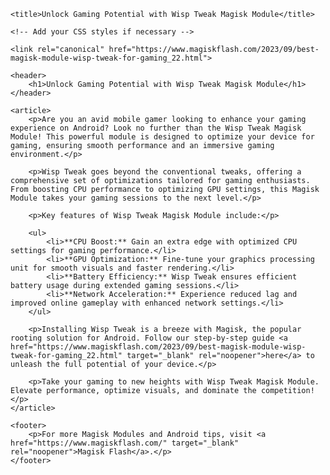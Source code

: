 <!DOCTYPE html>
<html lang="en">

<head>
    <meta charset="UTF-8">
    <meta name="viewport" content="width=device-width, initial-scale=1.0">
    <meta name="description" content="Explore the Wisp Tweak Magisk Module for an enhanced gaming experience. Learn how to boost performance and optimize your device for gaming.">
    <meta name="keywords" content="Wisp Tweak, Magisk Module, Gaming, Android, Performance">
    <meta name="author" content="Your Name">

    <title>Unlock Gaming Potential with Wisp Tweak Magisk Module</title>

    <!-- Add your CSS styles if necessary -->

    <link rel="canonical" href="https://www.magiskflash.com/2023/09/best-magisk-module-wisp-tweak-for-gaming_22.html">
</head>

<body>

    <header>
        <h1>Unlock Gaming Potential with Wisp Tweak Magisk Module</h1>
    </header>

    <article>
        <p>Are you an avid mobile gamer looking to enhance your gaming experience on Android? Look no further than the Wisp Tweak Magisk Module! This powerful module is designed to optimize your device for gaming, ensuring smooth performance and an immersive gaming environment.</p>

        <p>Wisp Tweak goes beyond the conventional tweaks, offering a comprehensive set of optimizations tailored for gaming enthusiasts. From boosting CPU performance to optimizing GPU settings, this Magisk Module takes your gaming sessions to the next level.</p>

        <p>Key features of Wisp Tweak Magisk Module include:</p>

        <ul>
            <li>**CPU Boost:** Gain an extra edge with optimized CPU settings for gaming performance.</li>
            <li>**GPU Optimization:** Fine-tune your graphics processing unit for smooth visuals and faster rendering.</li>
            <li>**Battery Efficiency:** Wisp Tweak ensures efficient battery usage during extended gaming sessions.</li>
            <li>**Network Acceleration:** Experience reduced lag and improved online gameplay with enhanced network settings.</li>
        </ul>

        <p>Installing Wisp Tweak is a breeze with Magisk, the popular rooting solution for Android. Follow our step-by-step guide <a href="https://www.magiskflash.com/2023/09/best-magisk-module-wisp-tweak-for-gaming_22.html" target="_blank" rel="noopener">here</a> to unleash the full potential of your device.</p>

        <p>Take your gaming to new heights with Wisp Tweak Magisk Module. Elevate performance, optimize visuals, and dominate the competition!</p>
    </article>

    <footer>
        <p>For more Magisk Modules and Android tips, visit <a href="https://www.magiskflash.com/" target="_blank" rel="noopener">Magisk Flash</a>.</p>
    </footer>

</body>

</html>
